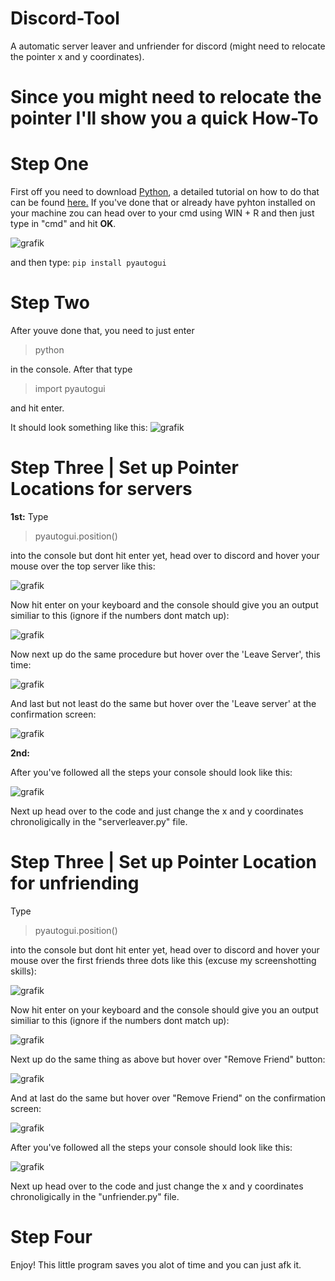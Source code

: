 # Discord-Tool
A automatic server leaver and unfriender for discord (might need to relocate the pointer x and y coordinates).


# Since you might need to relocate the pointer I'll show you a quick How-To

# **Step One**

First off you need to download [Python](https://www.python.org/downloads/), a detailed tutorial on how to do that can be found [here.](https://www.youtube.com/watch?v=YKSpANU8jPE)
If you've done that or already have pyhton installed on your machine zou can head over to your cmd using WIN + R and then just type in "cmd" and hit **OK**. 

![grafik](https://user-images.githubusercontent.com/81767182/192834873-6b3ba8de-7e14-4c9e-9e56-f1ec44f0dc32.png)

and then type:
```pip install pyautogui```


# **Step Two**

After youve done that, you need to just enter
> python

in the console. After that type 
> import pyautogui

and hit enter.

It should look something like this:
![grafik](https://user-images.githubusercontent.com/81767182/192850299-ad9c6ee8-6b6f-4a41-b725-60a7a04d1a43.png)


# **Step Three | Set up Pointer Locations for servers**

**1st:** Type 
> pyautogui.position()

into the console but dont hit enter yet, head over to discord and hover your mouse over the top server like this:

![grafik](https://user-images.githubusercontent.com/81767182/192850864-60120e8c-7129-4d3d-a1c7-ed451640f248.png)

Now hit enter on your keyboard and the console should give you an output similiar to this (ignore if the numbers dont match up):

![grafik](https://user-images.githubusercontent.com/81767182/192851119-059a6322-4e35-439f-a6e0-0021c9ff4f27.png)

Now next up do the same procedure but hover over the 'Leave Server', this time:

![grafik](https://user-images.githubusercontent.com/81767182/192851331-7650e0b5-a11b-436d-aae7-87666f1823bd.png)

And last but not least do the same but hover over the 'Leave server' at the confirmation screen:

![grafik](https://user-images.githubusercontent.com/81767182/192851461-2ec96df5-447e-4105-bd36-b34d7b86e15f.png)



**2nd:**

After you've followed all the steps your console should look like this:

![grafik](https://user-images.githubusercontent.com/81767182/192852062-4ede467a-d960-4359-bea4-4e4d2d635010.png)

Next up head over to the code and just change the x and y coordinates chronoligically in the "serverleaver.py" file.


# **Step Three | Set up Pointer Location for unfriending**

Type 
> pyautogui.position()

into the console but dont hit enter yet, head over to discord and hover your mouse over the first friends three dots like this (excuse my screenshotting skills):

![grafik](https://user-images.githubusercontent.com/81767182/192853464-4a44c309-7078-4aea-9322-87a0ce9e69d2.png)
 
Now hit enter on your keyboard and the console should give you an output similiar to this (ignore if the numbers dont match up):

![grafik](https://user-images.githubusercontent.com/81767182/192853681-66167988-373d-47e1-9429-6096fd1e3e88.png)

Next up do the same thing as above but hover over "Remove Friend" button:

![grafik](https://user-images.githubusercontent.com/81767182/192853904-a0db7b3f-b2df-493a-a610-3df7bff82e71.png)

And at last do the same but hover over "Remove Friend" on the confirmation screen:

![grafik](https://user-images.githubusercontent.com/81767182/192854108-be00ba3b-f2d3-43a9-84db-a129da9d94a5.png)

After you've followed all the steps your console should look like this:

![grafik](https://user-images.githubusercontent.com/81767182/192852062-4ede467a-d960-4359-bea4-4e4d2d635010.png)

Next up head over to the code and just change the x and y coordinates chronoligically in the "unfriender.py" file.


# **Step Four**

Enjoy! This little program saves you alot of time and you can just afk it.


